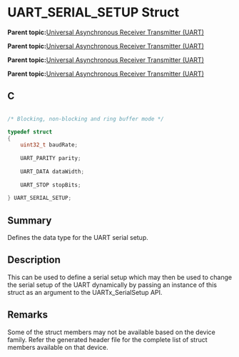 # UART\_SERIAL\_SETUP Struct

**Parent topic:**[Universal Asynchronous Receiver Transmitter \(UART\)](GUID-3C0B743B-4792-4E9A-AD13-6E911B56B2D0.md)

**Parent topic:**[Universal Asynchronous Receiver Transmitter \(UART\)](GUID-E963A84D-73EE-4E3C-A248-B4FA24F54183.md)

**Parent topic:**[Universal Asynchronous Receiver Transmitter \(UART\)](GUID-12BEB185-3D34-4589-A74C-34A758C5DAB7.md)

**Parent topic:**[Universal Asynchronous Receiver Transmitter \(UART\)](GUID-AA31911E-0C81-4A7D-A72F-20D9976E9E6E.md)

## C

```c

/* Blocking, non-blocking and ring buffer mode */

typedef struct
{
    uint32_t baudRate;
    
    UART_PARITY parity;
    
    UART_DATA dataWidth;
    
    UART_STOP stopBits;
    
} UART_SERIAL_SETUP;

```

## Summary

Defines the data type for the UART serial setup.

## Description

This can be used to define a serial setup which may then be used to change the serial setup of the UART dynamically by passing an instance of this struct as an argument to the UARTx\_SerialSetup API.

## Remarks

Some of the struct members may not be available based on the device family. Refer the generated header file for the complete list of struct members available on that device.

